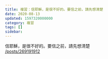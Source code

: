 ```yaml
---
title: 複習：信耶穌，是很不好的。要信之前，請先想清楚
date: 2020-08-13
updated: 1597320000000
category: 複習
tags: []
sidebar: 
---
```


<p>信耶穌，是很不好的。要信之前，請先想清楚<br/>
<a href="/posts/269191912" target="_blank">/posts/269191912</a></p>
<p> </p>
